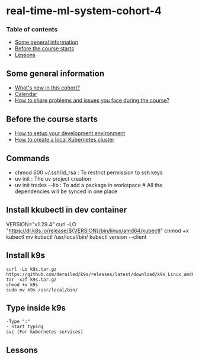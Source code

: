 # real-time-ml-system-cohort-4

### Table of contents

- [Some general information](#some-general-information)
- [Before the course starts](#before-the-course-starts)
- [Lessons](#lessons)

## Some general information

- [What's new in this cohort?](https://www.realworldml.net/products/building-a-real-time-ml-system-together-cohort-4/categories/2157289689/posts/2186077943)
- [Calendar](https://www.realworldml.net/products/communities/buildingrealtimemlsystemsforproduction/meetups)
- [How to share problems and issues you face during the course?](https://www.realworldml.net/products/building-a-real-time-ml-system-together-cohort-4/categories/2157289689/posts/2186535362)

## Before the course starts

- [How to setup your development environment](lessons/00_how_to_setup_your_development_environment.md)
- [How to create a local Kubernetes cluster](lessons/01_create_local_kubernetes_cluster.md)

## Commands
 - chmod 600 ~/.ssh/id_rsa : To restrict permission to ssh keys
 - uv init <project-name> : The uv project creation
 - uv init trades --lib : To add a package in workspace # All the dependencies will be synced in one place

 ## Install kkubectl in dev container
  VERSION="v1.29.4"
  curl -LO "https://dl.k8s.io/release/${VERSION}/bin/linux/amd64/kubectl"
  chmod +x kubectl
  mv kubectl /usr/local/bin/
  kubectl version --client

## Install k9s 
    curl -Lo k9s.tar.gz https://github.com/derailed/k9s/releases/latest/download/k9s_Linux_amd64.tar.gz
    tar -xzf k9s.tar.gz
    chmod +x k9s
    sudo mv k9s /usr/local/bin/

## Type inside k9s
    -Type ":"
    - Start typing
    svc (For kubernetes services)




## Lessons